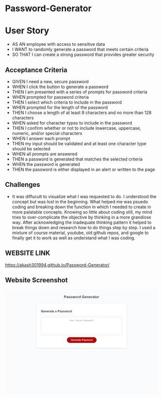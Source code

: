 # Password-Generator

# User Story

* AS AN employee with access to sensitive data
* I WANT to randomly generate a password that meets certain criteria
* SO THAT I can create a strong password that provides greater security

## Acceptance Criteria

* GIVEN I need a new, secure password
* WHEN I click the button to generate a password
* THEN I am presented with a series of prompts for password criteria
* WHEN prompted for password criteria
* THEN I select which criteria to include in the password
* WHEN prompted for the length of the password
* THEN I choose a length of at least 8 characters and no more than 128 characters
* WHEN asked for character types to include in the password
* THEN I confirm whether or not to include lowercase, uppercase, numeric, and/or special characters
* WHEN I answer each prompt
* THEN my input should be validated and at least one character type should be selected
* WHEN all prompts are answered
* THEN a password is generated that matches the selected criteria
* WHEN the password is generated
* THEN the password is either displayed in an alert or written to the page

## Challenges

* It was diffucult to visualize what I was requested to do. I understood the concept but was lost in the beginning. What helped me was psuedo coding and breaking down the function in which I needed to create in more palatable concepts. Knowing so little about coding still, my mind tries to over-complicate the objective by thinking in a more grandiose way. After acknowledging the inadequate thinking pattern it helped to break things down and research how to do things step by step. I used a mixture of course material, youtube, old github repos, and google to finally get it to work as well as understand what I was coding.

## WEBSITE LINK
https://akash301994.github.io/Password-Generator/

## Website Screenshot
![APP SCREENSHOT](./assets/images/passwordGeneratorSS.png)